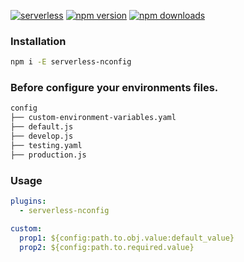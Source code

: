 [![serverless](http://public.serverless.com/badges/v3.svg)](http://www.serverless.com)
[![npm version](https://badge.fury.io/js/serverless-config.svg)](https://badge.fury.io/js/serverless-nconfig)
[![npm downloads](https://img.shields.io/npm/dt/serverless-nconfig.svg?style=flat)](https://www.npmjs.com/package/serverless-nconfig)

### Installation
```bash
npm i -E serverless-nconfig
```

### Before configure your environments files.
```bash
config
├── custom-environment-variables.yaml
├── default.js
├── develop.js
├── testing.yaml
├── production.js
```

### Usage
```yaml
plugins:
  - serverless-nconfig

custom:
  prop1: ${config:path.to.obj.value:default_value}
  prop2: ${config:path.to.required.value}

```


